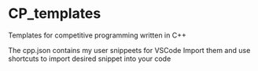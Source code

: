 # CP_templates

Templates for competitive programming written in C++

The cpp.json contains my user snippeets for VSCode
Import them and use shortcuts to import desired snippet into your code
